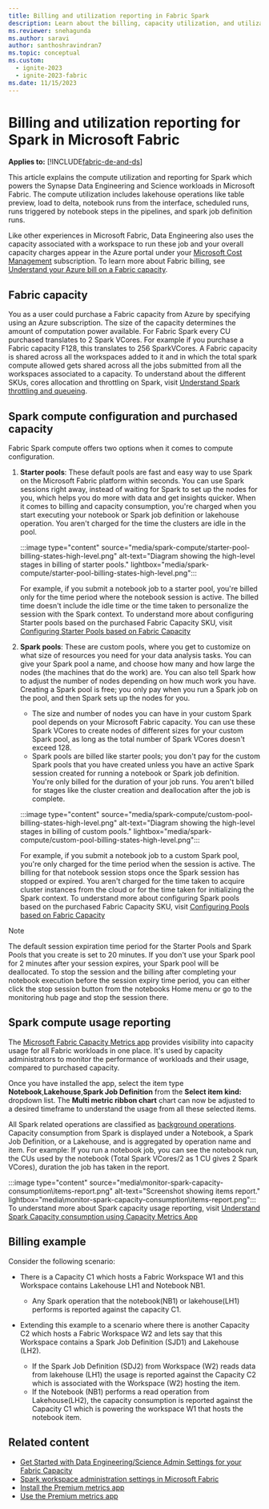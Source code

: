 ```yaml
---
title: Billing and utilization reporting in Fabric Spark
description: Learn about the billing, capacity utilization, and utilization reporting for Spark that powers Data Engineering and Science experiences in Microsoft Fabric.
ms.reviewer: snehagunda
ms.author: saravi
author: santhoshravindran7
ms.topic: conceptual
ms.custom:
  - ignite-2023
  - ignite-2023-fabric
ms.date: 11/15/2023
---
```

# Billing and utilization reporting for Spark in Microsoft Fabric

**Applies to:** [!INCLUDE[fabric-de-and-ds](includes/fabric-de-ds.md)]

This article explains the compute utilization and reporting for Spark which powers the Synapse Data Engineering and Science workloads in Microsoft Fabric. The compute utilization includes lakehouse operations like table preview, load to delta, notebook runs from the interface, scheduled runs, runs triggered by notebook steps in the pipelines, and spark job definition runs. 

Like other experiences in Microsoft Fabric, Data Engineering also uses the capacity associated with a workspace to run these job and your overall capacity charges appear in the Azure portal under your [Microsoft Cost Management](/azure/cost-management-billing/cost-management-billing-overview) subscription. To learn more about Fabric billing, see [Understand your Azure bill on a Fabric capacity](../enterprise/azure-billing.md).

## Fabric capacity

You as a user could purchase a Fabric capacity from Azure by specifying using an Azure subscription. The size of the capacity determines the amount of computation power available. 
For Fabric Spark every CU purchased translates to 2 Spark VCores. For example if you purchase a Fabric capacity F128, this translates to 256 SparkVCores. A Fabric capacity is shared across all the workspaces added to it and in which the total spark compute allowed gets shared across all the jobs submitted from all the workspaces associated to a capacity. 
To understand about the different SKUs, cores allocation and throttling on Spark, visit [Understand Spark throttling and queueing](spark-job-concurrency-and-queueing.md).

## Spark compute configuration and purchased capacity

Fabric Spark compute offers two options when it comes to compute configuration. 

1. **Starter pools**: These default pools are fast and easy way to use Spark on the Microsoft Fabric platform within seconds. You can use Spark sessions right away, instead of waiting for Spark to set up the nodes for you, which helps you do more with data and get insights quicker. When it comes to billing and capacity consumption, you're charged when you start executing your notebook or Spark job definition or lakehouse operation. You aren't charged for the time the clusters are idle in the pool.

   :::image type="content" source="media/spark-compute/starter-pool-billing-states-high-level.png" alt-text="Diagram showing the high-level stages in billing of starter pools." lightbox="media/spark-compute/starter-pool-billing-states-high-level.png":::

   For example, if you submit a notebook job to a starter pool, you're billed only for the time period where the notebook session is active. The billed time doesn't include the idle time or the time taken to personalize the session with the Spark context.
   To understand more about configuring Starter pools based on the purchased Fabric Capacity SKU, visit [Configuring Starter Pools based on Fabric Capacity](configure-starter-pools.md)

2. **Spark pools**: These are custom pools, where you get to customize on what size of resources you need for your data analysis tasks. You can give your Spark pool a name, and choose how many and how large the nodes (the machines that do the work) are. You can also tell Spark how to adjust the number of nodes depending on how much work you have. Creating a Spark pool is free; you only pay when you run a Spark job on the pool, and then Spark sets up the nodes for you.

   * The size and number of nodes you can have in your custom Spark pool depends on your Microsoft Fabric capacity. You can use these Spark VCores to create nodes of different sizes for your custom Spark pool, as long as the total number of Spark VCores doesn't exceed 128.
   * Spark pools are billed like starter pools; you don't pay for the custom Spark pools that you have created unless you have an active Spark session created for running a notebook or Spark job definition. You're only billed for the duration of your job runs. You aren't billed for stages like the cluster creation and deallocation after the job is complete.

   :::image type="content" source="media/spark-compute/custom-pool-billing-states-high-level.png" alt-text="Diagram showing the high-level stages in billing of custom pools." lightbox="media/spark-compute/custom-pool-billing-states-high-level.png":::

   For example, if you submit a notebook job to a custom Spark pool, you're only charged for the time period when the session is active. The billing for that notebook session stops once the Spark session has stopped or expired. You aren't charged for the time taken to acquire cluster instances from the cloud or for the time taken for initializing the Spark context. To understand more about configuring Spark pools based on the purchased Fabric Capacity SKU, visit [Configuring Pools based on Fabric Capacity](spark-compute.md)

> [!NOTE]
> The default session expiration time period for the Starter Pools and Spark Pools that you create is set to 20 minutes.
> If you don't use your Spark pool for 2 minutes after your session expires, your Spark pool will be deallocated.
> To stop the session and the billing after completing your notebook execution before the session expiry time period, you can either click the stop session button from the notebooks Home menu or go to the monitoring hub page and stop the session there. 

## Spark compute usage reporting

The [Microsoft Fabric Capacity Metrics app](../enterprise/metrics-app.md) provides visibility into capacity usage for all Fabric workloads in one place. It's used by capacity administrators to monitor the performance of workloads and their usage, compared to purchased capacity.  

Once you have installed the app, select the item type **Notebook**,**Lakehouse**,**Spark Job Definition** from the **Select item kind:** dropdown list. The **Multi metric ribbon chart** chart can now be adjusted to a desired timeframe to understand the usage from all these selected items.

All Spark related operations are classified as [background operations](/power-bi/enterprise/service-premium-smoothing). Capacity consumption from Spark is displayed under a Notebook, a Spark Job Definition, or a Lakehouse, and is aggregated by operation name and item. For example: If you run a notebook job, you can see the notebook run, the CUs used by the notebook (Total Spark VCores/2 as 1 CU gives 2 Spark VCores), duration the job has taken in the report. 

:::image type="content" source="media\monitor-spark-capacity-consumption\items-report.png" alt-text="Screenshot showing items report." lightbox="media\monitor-spark-capacity-consumption\items-report.png":::
To understand more about Spark capacity usage reporting, visit [Understand Spark Capacity consumption using Capacity Metrics App](monitor-spark-capacity-consumption.md)

## Billing example

Consider the following scenario: 

* There is a Capacity C1 which hosts a Fabric Workspace W1 and this Workspace contains Lakehouse LH1 and Notebook NB1. 
  * Any Spark operation that the notebook(NB1) or lakehouse(LH1) performs is reported against the capacity C1. 

* Extending this example to a scenario where there is another Capacity C2 which hosts a Fabric Workspace W2 and lets say that this Workspace contains a Spark Job Definition (SJD1) and Lakehouse (LH2). 

  * If the Spark Job Definition (SDJ2) from Workspace (W2) reads data from lakehouse (LH1) the usage is reported against the Capacity C2 which is associated with the Workspace (W2) hosting the item.
  * If the Notebook (NB1) performs a read operation from Lakehouse(LH2), the capacity consumption is reported against the Capacity C1 which is powering the workspace W1 that hosts the notebook item. 

## Related content

* [Get Started with Data Engineering/Science Admin Settings for your Fabric Capacity](capacity-settings-overview.md)
* [Spark workspace administration settings in Microsoft Fabric](workspace-admin-settings.md)
* [Install the Premium metrics app](/power-bi/enterprise/service-premium-install-app)
* [Use the Premium metrics app](/power-bi/enterprise/service-premium-metrics-app)
